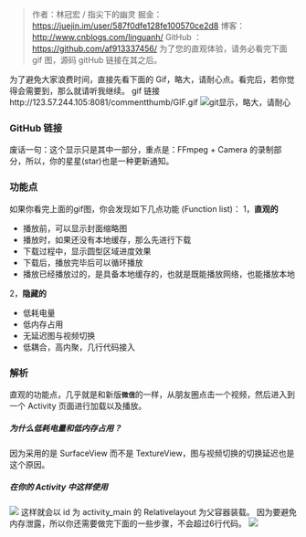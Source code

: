 > 作者：林冠宏 / 指尖下的幽灵
> 掘金：https://juejin.im/user/587f0dfe128fe100570ce2d8
> 博客：http://www.cnblogs.com/linguanh/
> GitHub ： https://github.com/af913337456/
> 为了您的直观体验，请务必看完下面 gif 图，源码 gitHub 链接在其之后。

为了避免大家浪费时间，直接先看下面的 Gif，略大，请耐心点。看完后，若你觉得会需要到，那么就请听我继续。
gif  链接http://123.57.244.105:8081/commentthumb/GIF.gif
![git显示，略大，请耐心](http://123.57.244.105:8081/commentthumb/GIF.gif)

### GitHub 链接
废话一句：这个显示只是其中一部分，重点是：FFmpeg + Camera 的录制部分，所以，你的星星(star)也是一种更新通知。


### 功能点

如果你看完上面的gif图，你会发现如下几点功能 (Function list)：
1，<strong>直观的</strong>
* 播放前，可以显示封面缩略图
* 播放时，如果还没有本地缓存，那么先进行下载
* 下载过程中，显示圆型区域进度效果
* 下载后，播放完毕后可以循环播放
* 播放已经播放过的，是具备本地缓存的，也就是既能播放网络，也能播放本地

2，<strong>隐藏的</strong>
* 低耗电量
* 低内存占用
* 无延迟图与视频切换
* 低耦合，高内聚，几行代码接入

### 解析
直观的功能点，几乎就是和新版<strong>```微信```</strong>的一样，从朋友圈点击一个视频，然后进入到一个 Activity 页面进行加载以及播放。

##### 为什么低耗电量和低内存占用？
因为采用的是 SurfaceView 而不是 TextureView，图与视频切换的切换延迟也是这个原因。

##### 在你的 Activity 中这样使用
![](https://dn-mhke0kuv.qbox.me/3c1516f88ed7d3d89a74)
这样就会以 id 为 activity_main 的 Relativelayout 为父容器装载。
因为要避免内存泄露，所以你还需要做完下面的一些步骤，不会超过6行代码。
![](https://dn-mhke0kuv.qbox.me/b1f9ce326062f328b711)

